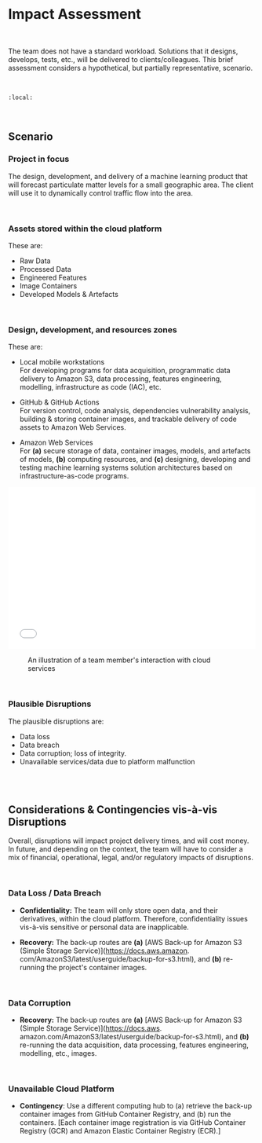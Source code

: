 <br>

# Impact Assessment

<br>

The team does not have a standard workload.  Solutions that it designs, develops, tests, etc., will be delivered to 
clients/colleagues. This brief assessment considers a hypothetical, but partially representative, scenario.

<br>

```{contents}
:local:
```

<br>

## Scenario


### Project in focus

The design, development, and delivery of a machine learning product that will forecast particulate matter levels for a small geographic area. The client will use it to dynamically control traffic flow into the area.

<br>

### Assets stored within the cloud platform

These are:

* Raw Data
* Processed Data
* Engineered Features
* Image Containers
* Developed Models & Artefacts

<br>

### Design, development, and resources zones

These are:

* Local mobile workstations<br>
  For developing programs for data acquisition, programmatic data delivery to Amazon S3, data processing, features engineering, modelling, infrastructure as code (IAC), etc.

* GitHub & GitHub Actions<br>
  For version control, code analysis, dependencies vulnerability analysis, building & storing container images, and 
  trackable delivery of code assets to Amazon Web Services.

* Amazon Web Services<br>
  For **(a)** secure storage of data, container images, models, and artefacts of models, **(b)** computing resources, and **(c)** 
  designing, developing and testing machine learning systems solution architectures based on infrastructure-as-code programs.

<iframe
style="overflow:hidden; width:100%; height:330px; border:none;"
src="../../../../../assets/beforehand.html"></iframe>
<figure>
<figcaption>An illustration of a team member's interaction with cloud services</figcaption>
</figure>

<br>

### Plausible Disruptions

The plausible disruptions are:

* Data loss
* Data breach
* Data corruption; loss of integrity.
* Unavailable services/data due to platform malfunction


<br>
<br>


## Considerations & Contingencies vis-à-vis Disruptions

Overall, disruptions will impact project delivery times, and will cost money.  In future, and depending on the context, the 
team will have to consider a mix of financial, operational, legal, and/or regulatory impacts of disruptions.

<br>

### Data Loss / Data Breach

* **Confidentiality:** The team will only store open data, and their derivatives, within the cloud platform.  Therefore, 
confidentiality issues vis-à-vis sensitive or personal data are inapplicable.

* **Recovery:** The back-up routes are **(a)** [AWS Back-up for Amazon S3 (Simple Storage Service)](https://docs.aws.amazon.
com/AmazonS3/latest/userguide/backup-for-s3.html), and **(b)** re-running the project's container images.

<br>

### Data Corruption

* **Recovery:** The back-up routes are **(a)** [AWS Back-up for Amazon S3 (Simple Storage Service)](https://docs.aws.
  amazon.com/AmazonS3/latest/userguide/backup-for-s3.html), and **(b)** re-running the data acquisition, data processing, 
  features engineering, modelling, etc., images.

<br>

### Unavailable Cloud Platform

* **Contingency**: Use a different computing hub to (a) retrieve the back-up container images from GitHub Container 
  Registry, and (b) run the containers. [Each container image registration is via GitHub Container Registry (GCR) and Amazon Elastic Container Registry (ECR).]


<br>
<br>

<br>
<br>

<br>
<br>

<br>
<br>
